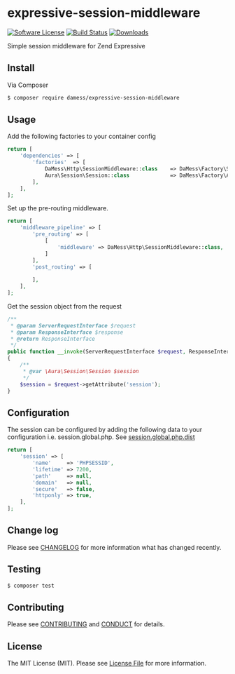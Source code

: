 # expressive-session-middleware

[![Software License](https://img.shields.io/badge/license-MIT-brightgreen.svg?style=flat-square)](LICENSE.md)
[![Build Status](https://img.shields.io/travis/dannym87/expressive-session-middleware.svg?branch=master)](https://travis-ci.org/dannym87/expressive-session-middleware)
[![Downloads](https://img.shields.io/packagist/dt/damess/expressive-session-middleware.svg)](https://packagist.org/packages/damess/expressive-session-middleware)

Simple session middleware for Zend Expressive

## Install

Via Composer

``` bash
$ composer require damess/expressive-session-middleware
```

## Usage

Add the following factories to your container config

``` php
return [
    'dependencies' => [
        'factories'  => [
            DaMess\Http\SessionMiddleware::class    => DaMess\Factory\SessionMiddlewareFactory::class,
            Aura\Session\Session::class             => DaMess\Factory\AuraSessionFactory::class,
        ],
    ],
];
```

Set up the pre-routing middleware. 

```php
return [
    'middleware_pipeline' => [
        'pre_routing' => [
            [
                'middleware' => DaMess\Http\SessionMiddleware::class,
            ]
        ],
        'post_routing' => [
            
        ],
    ],
];
```

Get the session object from the request

```php
/**
 * @param ServerRequestInterface $request
 * @param ResponseInterface $response
 * @return ResponseInterface
 */
public function __invoke(ServerRequestInterface $request, ResponseInterface $response)
{
    /**
     * @var \Aura\Session\Session $session
     */
    $session = $request->getAttribute('session');
}
```

## Configuration

The session can be configured by adding the following data to your configuration i.e. session.global.php. See [session.global.php.dist](config/session.global.php.dist)

```php
return [
    'session' => [
        'name'     => 'PHPSESSID',
        'lifetime' => 7200,
        'path'     => null,
        'domain'   => null,
        'secure'   => false,
        'httponly' => true,
    ],
];
```

## Change log

Please see [CHANGELOG](CHANGELOG.md) for more information what has changed recently.

## Testing

``` bash
$ composer test
```

## Contributing

Please see [CONTRIBUTING](CONTRIBUTING.md) and [CONDUCT](CONDUCT.md) for details.

## License

The MIT License (MIT). Please see [License File](LICENSE.md) for more information.
